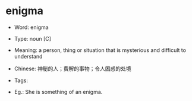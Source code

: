 # enigma

- Word: enigma

- Type: noun [C]
- Meaning: a person, thing or situation that is mysterious and difficult to understand
- Chinese: 神秘的人；费解的事物；令人困惑的处境
- Tags: 
- Eg.: She is something of an enigma.

